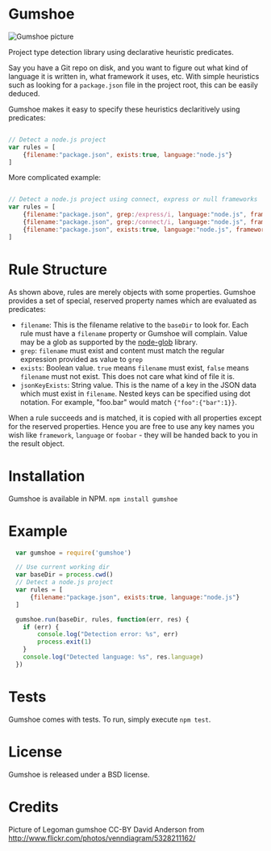 Gumshoe
=======

![Gumshoe picture](http://farm6.staticflickr.com/5201/5328211162_e57dae4d0b_z.jpg)

Project type detection library using declarative heuristic predicates. 

Say you have a Git repo on disk, and you want to figure out what kind of
language it is written in, what framework it uses, etc. With simple heuristics
such as looking for a `package.json` file in the project root, this can be
easily deduced.

Gumshoe makes it easy to specify these heuristics declaritively using predicates:

```javascript

// Detect a node.js project
var rules = [
    {filename:"package.json", exists:true, language:"node.js"}
]
```

More complicated example:

```javascript

// Detect a node.js project using connect, express or null frameworks
var rules = [
    {filename:"package.json", grep:/express/i, language:"node.js", framework:"express"},
    {filename:"package.json", grep:/connect/i, language:"node.js", framework:"connect"},
    {filename:"package.json", exists:true, language:"node.js", framework:null}
]

```

Rule Structure
==============

As shown above, rules are merely objects with some properties. Gumshoe provides a set of special, reserved
property names which are evaluated as predicates:

- `filename`: This is the filename relative to the `baseDir` to look for. Each rule must have a `filename` property or Gumshoe will complain. Value may be a glob as supported by the [node-glob](https://github.com/isaacs/node-glob) library.
- `grep`: `filename` must exist and content must match the regular expression provided as value to `grep`
- `exists`: Boolean value. `true` means `filename` must exist, `false` means `filename` must not exist. This does not care what kind of file it is.
- `jsonKeyExists`: String value. This is the name of a key in the JSON data which must exist in `filename`. Nested keys can be specified using dot notation. For example, "foo.bar" would match `{"foo":{"bar":1}}`.

When a rule succeeds and is matched, it is copied with all properties except
for the reserved properties. Hence you are free to use any key names you wish
like `framework`, `language` or `foobar` - they will be handed back to you in
the result object.


Installation
============

Gumshoe is available in NPM. `npm install gumshoe`


Example
=======
```javascript
  var gumshoe = require('gumshoe')

  // Use current working dir
  var baseDir = process.cwd()
  // Detect a node.js project
  var rules = [
      {filename:"package.json", exists:true, language:"node.js"}
  ]

  gumshoe.run(baseDir, rules, function(err, res) {
    if (err) {
        console.log("Detection error: %s", err)
        process.exit(1)
    }
    console.log("Detected language: %s", res.language)
  })
```

Tests
=====

Gumshoe comes with tests. To run, simply execute `npm test`.

License
=======

Gumshoe is released under a BSD license.

Credits
=======

Picture of Legoman gumshoe CC-BY David Anderson from http://www.flickr.com/photos/venndiagram/5328211162/
